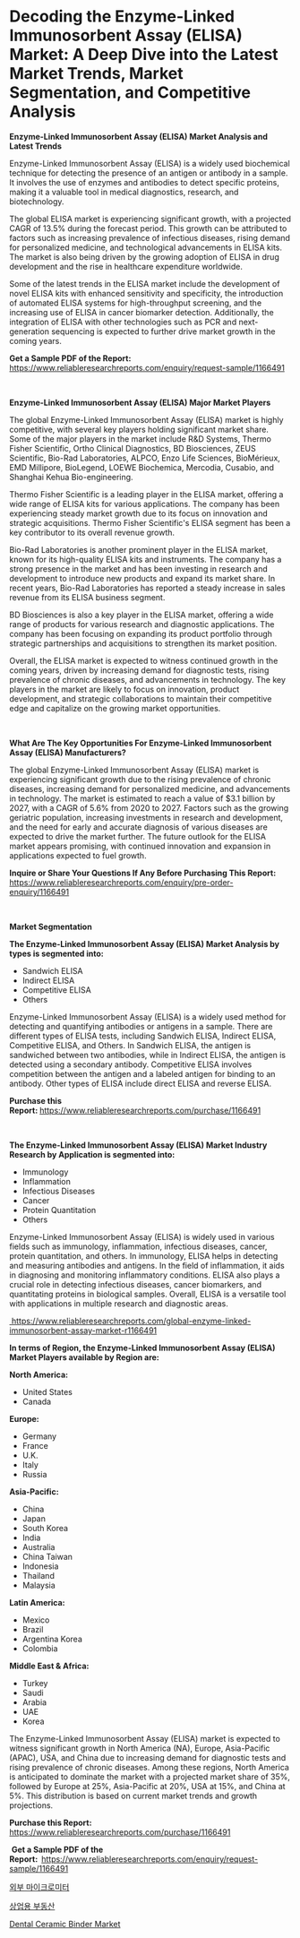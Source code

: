 <p><h1>Decoding the Enzyme-Linked Immunosorbent Assay (ELISA) Market: A Deep Dive into the Latest Market Trends, Market Segmentation, and Competitive Analysis</h1></p><p><strong>Enzyme-Linked Immunosorbent Assay (ELISA) Market Analysis and Latest Trends</strong></p>
<p><p>Enzyme-Linked Immunosorbent Assay (ELISA) is a widely used biochemical technique for detecting the presence of an antigen or antibody in a sample. It involves the use of enzymes and antibodies to detect specific proteins, making it a valuable tool in medical diagnostics, research, and biotechnology.</p><p>The global ELISA market is experiencing significant growth, with a projected CAGR of 13.5% during the forecast period. This growth can be attributed to factors such as increasing prevalence of infectious diseases, rising demand for personalized medicine, and technological advancements in ELISA kits. The market is also being driven by the growing adoption of ELISA in drug development and the rise in healthcare expenditure worldwide.</p><p>Some of the latest trends in the ELISA market include the development of novel ELISA kits with enhanced sensitivity and specificity, the introduction of automated ELISA systems for high-throughput screening, and the increasing use of ELISA in cancer biomarker detection. Additionally, the integration of ELISA with other technologies such as PCR and next-generation sequencing is expected to further drive market growth in the coming years.</p></p>
<p><strong>Get a Sample PDF of the Report:&nbsp;</strong> <a href="https://www.reliableresearchreports.com/enquiry/request-sample/1166491">https://www.reliableresearchreports.com/enquiry/request-sample/1166491</a></p>
<p>&nbsp;</p>
<p><strong>Enzyme-Linked Immunosorbent Assay (ELISA) Major Market Players</strong></p>
<p><p>The global Enzyme-Linked Immunosorbent Assay (ELISA) market is highly competitive, with several key players holding significant market share. Some of the major players in the market include R&D Systems, Thermo Fisher Scientific, Ortho Clinical Diagnostics, BD Biosciences, ZEUS Scientific, Bio-Rad Laboratories, ALPCO, Enzo Life Sciences, BioMérieux, EMD Millipore, BioLegend, LOEWE Biochemica, Mercodia, Cusabio, and Shanghai Kehua Bio-engineering.</p><p>Thermo Fisher Scientific is a leading player in the ELISA market, offering a wide range of ELISA kits for various applications. The company has been experiencing steady market growth due to its focus on innovation and strategic acquisitions. Thermo Fisher Scientific's ELISA segment has been a key contributor to its overall revenue growth.</p><p>Bio-Rad Laboratories is another prominent player in the ELISA market, known for its high-quality ELISA kits and instruments. The company has a strong presence in the market and has been investing in research and development to introduce new products and expand its market share. In recent years, Bio-Rad Laboratories has reported a steady increase in sales revenue from its ELISA business segment.</p><p>BD Biosciences is also a key player in the ELISA market, offering a wide range of products for various research and diagnostic applications. The company has been focusing on expanding its product portfolio through strategic partnerships and acquisitions to strengthen its market position.</p><p>Overall, the ELISA market is expected to witness continued growth in the coming years, driven by increasing demand for diagnostic tests, rising prevalence of chronic diseases, and advancements in technology. The key players in the market are likely to focus on innovation, product development, and strategic collaborations to maintain their competitive edge and capitalize on the growing market opportunities.</p></p>
<p>&nbsp;</p>
<p><strong>What Are The Key Opportunities For Enzyme-Linked Immunosorbent Assay (ELISA) Manufacturers?</strong></p>
<p><p>The global Enzyme-Linked Immunosorbent Assay (ELISA) market is experiencing significant growth due to the rising prevalence of chronic diseases, increasing demand for personalized medicine, and advancements in technology. The market is estimated to reach a value of $3.1 billion by 2027, with a CAGR of 5.6% from 2020 to 2027. Factors such as the growing geriatric population, increasing investments in research and development, and the need for early and accurate diagnosis of various diseases are expected to drive the market further. The future outlook for the ELISA market appears promising, with continued innovation and expansion in applications expected to fuel growth.</p></p>
<p><strong>Inquire or Share Your Questions If Any Before Purchasing This Report:</strong> <a href="https://www.reliableresearchreports.com/enquiry/pre-order-enquiry/1166491">https://www.reliableresearchreports.com/enquiry/pre-order-enquiry/1166491</a></p>
<p>&nbsp;</p>
<p><strong>Market Segmentation</strong></p>
<p><strong>The Enzyme-Linked Immunosorbent Assay (ELISA) Market Analysis by types is segmented into:</strong></p>
<p><ul><li>Sandwich ELISA</li><li>Indirect ELISA</li><li>Competitive ELISA</li><li>Others</li></ul></p>
<p><p>Enzyme-Linked Immunosorbent Assay (ELISA) is a widely used method for detecting and quantifying antibodies or antigens in a sample. There are different types of ELISA tests, including Sandwich ELISA, Indirect ELISA, Competitive ELISA, and Others. In Sandwich ELISA, the antigen is sandwiched between two antibodies, while in Indirect ELISA, the antigen is detected using a secondary antibody. Competitive ELISA involves competition between the antigen and a labeled antigen for binding to an antibody. Other types of ELISA include direct ELISA and reverse ELISA.</p></p>
<p><strong>Purchase this Report:&nbsp;</strong><a href="https://www.reliableresearchreports.com/purchase/1166491">https://www.reliableresearchreports.com/purchase/1166491</a></p>
<p>&nbsp;</p>
<p><strong>The Enzyme-Linked Immunosorbent Assay (ELISA) Market Industry Research by Application is segmented into:</strong></p>
<p><ul><li>Immunology</li><li>Inflammation</li><li>Infectious Diseases</li><li>Cancer</li><li>Protein Quantitation</li><li>Others</li></ul></p>
<p><p>Enzyme-Linked Immunosorbent Assay (ELISA) is widely used in various fields such as immunology, inflammation, infectious diseases, cancer, protein quantitation, and others. In immunology, ELISA helps in detecting and measuring antibodies and antigens. In the field of inflammation, it aids in diagnosing and monitoring inflammatory conditions. ELISA also plays a crucial role in detecting infectious diseases, cancer biomarkers, and quantitating proteins in biological samples. Overall, ELISA is a versatile tool with applications in multiple research and diagnostic areas.</p></p>
<p><a href="https://www.reliableresearchreports.com/global-enzyme-linked-immunosorbent-assay-market-r1166491">&nbsp;https://www.reliableresearchreports.com/global-enzyme-linked-immunosorbent-assay-market-r1166491</a></p>
<p><strong>In terms of Region, the Enzyme-Linked Immunosorbent Assay (ELISA) Market Players available by Region are:</strong></p>
<p>
    <p> <strong> North America: </strong>
        <ul>
            <li>United States</li>
            <li>Canada</li>
        </ul>
        </p> 
    <p> <strong> Europe: </strong>
        <ul>
            <li>Germany</li>
            <li>France</li>
            <li>U.K.</li>
            <li>Italy</li>
            <li>Russia</li>
        </ul>
        </p> 
    <p> <strong> Asia-Pacific: </strong>
        <ul>
            <li>China</li>
            <li>Japan</li>
            <li>South Korea</li>
            <li>India</li>
            <li>Australia</li>
            <li>China Taiwan</li>
            <li>Indonesia</li>
            <li>Thailand</li>
            <li>Malaysia</li>
        </ul>
        </p> 
    <p> <strong> Latin America: </strong>
        <ul>
            <li>Mexico</li>
            <li>Brazil</li>
            <li>Argentina Korea</li>
            <li>Colombia</li>
        </ul>
        </p> 
    <p> <strong> Middle East & Africa: </strong>
        <ul>
            <li>Turkey</li>
            <li>Saudi</li>
            <li>Arabia</li>
            <li>UAE</li>
            <li>Korea</li>
        </ul>
    </p>
    </p>
<p><p>The Enzyme-Linked Immunosorbent Assay (ELISA) market is expected to witness significant growth in North America (NA), Europe, Asia-Pacific (APAC), USA, and China due to increasing demand for diagnostic tests and rising prevalence of chronic diseases. Among these regions, North America is anticipated to dominate the market with a projected market share of 35%, followed by Europe at 25%, Asia-Pacific at 20%, USA at 15%, and China at 5%. This distribution is based on current market trends and growth projections.</p></p>
<p><strong>Purchase this Report: </strong><a href="https://www.reliableresearchreports.com/purchase/1166491">https://www.reliableresearchreports.com/purchase/1166491</a></p>
<p>&nbsp;<strong>Get a Sample PDF of the Report:&nbsp;&nbsp;</strong><a href="https://www.reliableresearchreports.com/enquiry/request-sample/1166491">https://www.reliableresearchreports.com/enquiry/request-sample/1166491</a></p>
<p><strong></strong></p>
<p><p><a href="https://medium.com/@audieyost2004/%EC%99%B8%EB%B6%80-%EB%A7%88%EC%9D%B4%ED%81%AC%EB%A1%9C%EB%AF%B8%ED%84%B0-%EC%8B%9C%EC%9E%A5-%EA%B7%9C%EB%AA%A8%EB%8A%94-%EA%B8%80%EB%A1%9C%EB%B2%8C-%EC%82%B0%EC%97%85%EC%97%90%EC%84%9C-%EA%B0%80%EC%9E%A5-%EC%A2%8B%EC%9D%80-%EB%A7%88%EC%BC%80%ED%8C%85-%EC%B1%84%EB%84%90%EC%9D%84-%EB%82%98%ED%83%80%EB%83%85%EB%8B%88%EB%8B%A4-fbf55b19ae6c">외부 마이크로미터</a></p><p><a href="https://medium.com/@jaceykeebler2022/%EC%83%81%EC%97%85-%EB%B6%80%EB%8F%99%EC%82%B0-%EC%8B%9C%EC%9E%A5-%EA%B7%9C%EB%AA%A8-%EB%B0%8F-%EC%8B%9C%EC%9E%A5-%EB%8F%99%ED%96%A5-%EC%A0%84%EB%B0%98%EC%A0%81%EC%9D%B8-%EC%82%B0%EC%97%85-%EA%B0%9C%EC%9A%94-2024%EB%85%84%EB%B6%80%ED%84%B0-2031%EB%85%84%EA%B9%8C%EC%A7%80-e2a31c213693">상업용 부동산</a></p><p><a href="https://issuu.com/reportprime-2/docs/dental-ceramic-binder-market-size-2030.pptx">Dental Ceramic Binder Market</a></p></p>